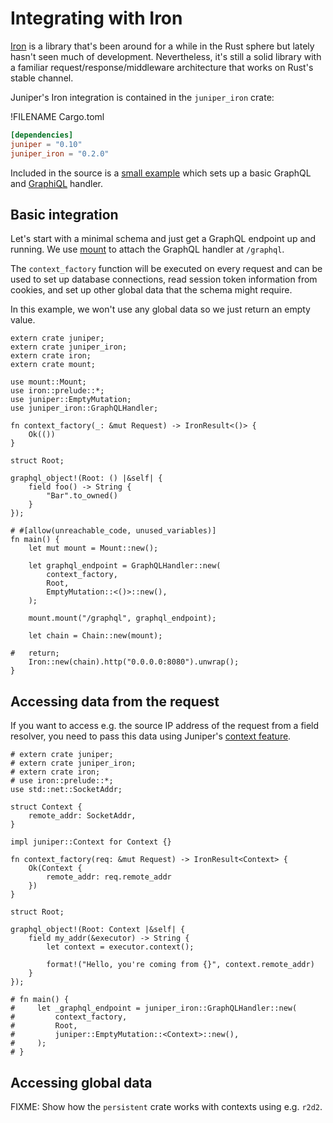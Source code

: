 # Integrating with Iron

[Iron] is a library that's been around for a while in the Rust sphere but lately
hasn't seen much of development. Nevertheless, it's still a solid library with a
familiar request/response/middleware architecture that works on Rust's stable
channel.

Juniper's Iron integration is contained in the `juniper_iron` crate:

!FILENAME Cargo.toml

```toml
[dependencies]
juniper = "0.10"
juniper_iron = "0.2.0"
```

Included in the source is a [small
example](https://github.com/graphql-rust/juniper_iron/blob/master/examples/iron_server.rs)
which sets up a basic GraphQL and [GraphiQL] handler.

## Basic integration

Let's start with a minimal schema and just get a GraphQL endpoint up and
running. We use [mount] to attach the GraphQL handler at `/graphql`.

The `context_factory` function will be executed on every request and can be used
to set up database connections, read session token information from cookies, and
set up other global data that the schema might require.

In this example, we won't use any global data so we just return an empty value.

```rust,ignore
extern crate juniper;
extern crate juniper_iron;
extern crate iron;
extern crate mount;

use mount::Mount;
use iron::prelude::*;
use juniper::EmptyMutation;
use juniper_iron::GraphQLHandler;

fn context_factory(_: &mut Request) -> IronResult<()> {
    Ok(())
}

struct Root;

graphql_object!(Root: () |&self| {
    field foo() -> String {
        "Bar".to_owned()
    }
});

# #[allow(unreachable_code, unused_variables)]
fn main() {
    let mut mount = Mount::new();

    let graphql_endpoint = GraphQLHandler::new(
        context_factory,
        Root,
        EmptyMutation::<()>::new(),
    );

    mount.mount("/graphql", graphql_endpoint);

    let chain = Chain::new(mount);

#   return;
    Iron::new(chain).http("0.0.0.0:8080").unwrap();
}
```

## Accessing data from the request

If you want to access e.g. the source IP address of the request from a field
resolver, you need to pass this data using Juniper's [context feature](../types/objects/using_contexts.md).

```rust,ignore
# extern crate juniper;
# extern crate juniper_iron;
# extern crate iron;
# use iron::prelude::*;
use std::net::SocketAddr;

struct Context {
    remote_addr: SocketAddr,
}

impl juniper::Context for Context {}

fn context_factory(req: &mut Request) -> IronResult<Context> {
    Ok(Context {
        remote_addr: req.remote_addr
    })
}

struct Root;

graphql_object!(Root: Context |&self| {
    field my_addr(&executor) -> String {
        let context = executor.context();

        format!("Hello, you're coming from {}", context.remote_addr)
    }
});

# fn main() {
#     let _graphql_endpoint = juniper_iron::GraphQLHandler::new(
#         context_factory,
#         Root,
#         juniper::EmptyMutation::<Context>::new(),
#     );
# }
```

## Accessing global data

FIXME: Show how the `persistent` crate works with contexts using e.g. `r2d2`.

[iron]: http://ironframework.io
[graphiql]: https://github.com/graphql/graphiql
[mount]: https://github.com/iron/mount
